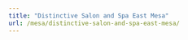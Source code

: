 ```yaml
---
title: "Distinctive Salon and Spa East Mesa"
url: /mesa/distinctive-salon-and-spa-east-mesa/
---
```

